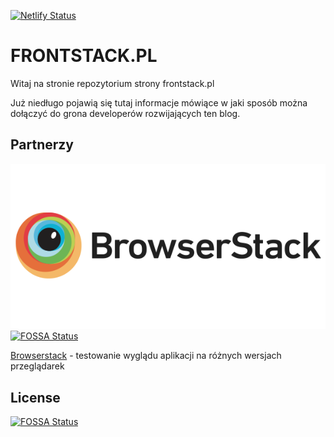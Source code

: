 [![Netlify Status](https://api.netlify.com/api/v1/badges/2657385f-83f4-4ec4-a51a-93bf8da3ced2/deploy-status)](https://app.netlify.com/sites/frontstack/deploys)

# FRONTSTACK.PL

Witaj na stronie repozytorium strony frontstack.pl

Już niedługo pojawią się tutaj informacje mówiące w jaki sposób można dołączyć do grona developerów rozwijających ten blog. 

## Partnerzy
![alt text](src/styles/img/graphics/browserstack.png "Logo Title Text 1")
[![FOSSA Status](https://app.fossa.io/api/projects/git%2Bgithub.com%2Ffrontstackpl%2Ffrontstackpl.svg?type=shield)](https://app.fossa.io/projects/git%2Bgithub.com%2Ffrontstackpl%2Ffrontstackpl?ref=badge_shield)

[Browserstack](https://www.browserstack.com/ "Browserstack") - testowanie wyglądu aplikacji na różnych wersjach przeglądarek


## License
[![FOSSA Status](https://app.fossa.io/api/projects/git%2Bgithub.com%2Ffrontstackpl%2Ffrontstackpl.svg?type=large)](https://app.fossa.io/projects/git%2Bgithub.com%2Ffrontstackpl%2Ffrontstackpl?ref=badge_large)
